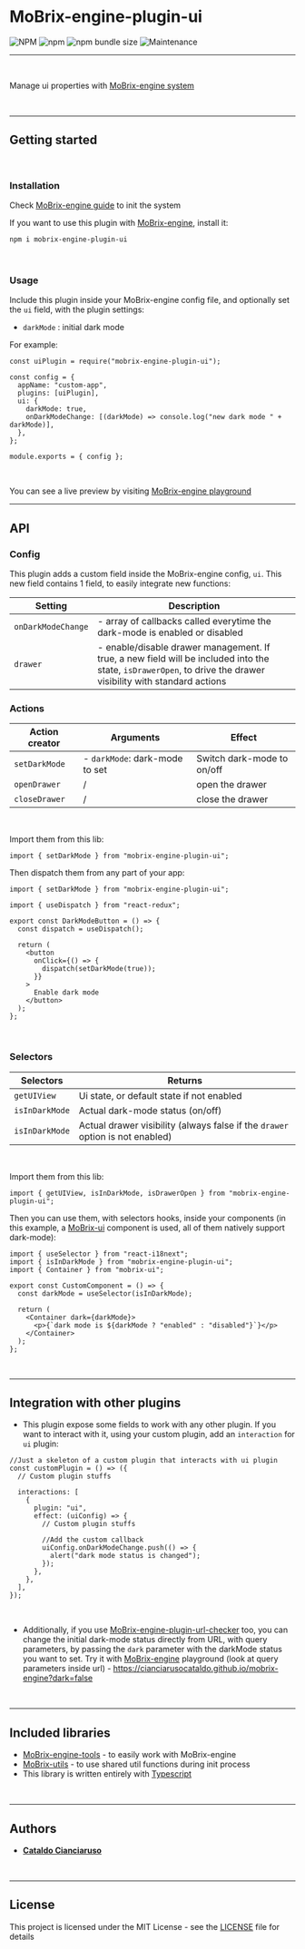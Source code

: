 # MoBrix-engine-plugin-ui

![NPM](https://img.shields.io/npm/l/mobrix-engine-plugin-ui?label=License&style=for-the-badge)
![npm](https://img.shields.io/npm/v/mobrix-engine-plugin-ui?color=orange%20&label=Latest%20version&style=for-the-badge&logo=npm)
![npm bundle size](https://img.shields.io/bundlephobia/min/mobrix-engine-plugin-ui?label=Package%20size&style=for-the-badge)
![Maintenance](https://img.shields.io/maintenance/yes/2025?label=Maintained&style=for-the-badge)

---

<br>

Manage ui properties with [MoBrix-engine system](https://github.com/CianciarusoCataldo/mobrix-engine)

<br>

---

## Getting started

<br>

### Installation

Check [MoBrix-engine guide](https://cianciarusocataldo.github.io/mobrix-engine/docs) to init the system

If you want to use this plugin with [MoBrix-engine](https://github.com/CianciarusoCataldo/mobrix-engine), install it:

```sh
npm i mobrix-engine-plugin-ui
```

<br>

### Usage

Include this plugin inside your MoBrix-engine config file, and optionally set the `ui` field, with the plugin settings:

- `darkMode` : initial dark mode

For example:

```tsx
const uiPlugin = require("mobrix-engine-plugin-ui");

const config = {
  appName: "custom-app",
  plugins: [uiPlugin],
  ui: {
    darkMode: true,
    onDarkModeChange: [(darkMode) => console.log("new dark mode " + darkMode)],
  },
};

module.exports = { config };
```

<br>

You can see a live preview by visiting [MoBrix-engine playground](https://cianciarusocataldo.github.io/mobrix-engine/)

---

## API

### Config

This plugin adds a custom field inside the MoBrix-engine config, `ui`. This new field contains 1 field, to easily integrate new functions:

| Setting            | Description                                                                                                                                                    |
| ------------------ | -------------------------------------------------------------------------------------------------------------------------------------------------------------- |
| `onDarkModeChange` | - array of callbacks called everytime the dark-mode is enabled or disabled                                                                                     |
| `drawer`           | - enable/disable drawer management. If true, a new field will be included into the state, `isDrawerOpen`, to drive the drawer visibility with standard actions |

### Actions

| Action creator | Arguments                      | Effect                     |
| -------------- | ------------------------------ | -------------------------- |
| `setDarkMode`  | - `darkMode`: dark-mode to set | Switch dark-mode to on/off |
| `openDrawer`   | /                              | open the drawer            |
| `closeDrawer`  | /                              | close the drawer           |

<br>

Import them from this lib:

```tsx
import { setDarkMode } from "mobrix-engine-plugin-ui";
```

Then dispatch them from any part of your app:

```tsx
import { setDarkMode } from "mobrix-engine-plugin-ui";

import { useDispatch } from "react-redux";

export const DarkModeButton = () => {
  const dispatch = useDispatch();

  return (
    <button
      onClick={() => {
        dispatch(setDarkMode(true));
      }}
    >
      Enable dark mode
    </button>
  );
};
```

<br>

### Selectors

| Selectors      | Returns                                                                       |
| -------------- | ----------------------------------------------------------------------------- |
| `getUIView`    | Ui state, or default state if not enabled                                     |
| `isInDarkMode` | Actual dark-mode status (on/off)                                              |
| `isInDarkMode` | Actual drawer visibility (always false if the `drawer` option is not enabled) |

<br>

Import them from this lib:

```tsx
import { getUIView, isInDarkMode, isDrawerOpen } from "mobrix-engine-plugin-ui";
```

Then you can use them, with selectors hooks, inside your components (in this example, a [MoBrix-ui](https://github.com/CianciarusoCataldo/mobrix-ui) component is used, all of them natively support dark-mode):

```tsx
import { useSelector } from "react-i18next";
import { isInDarkMode } from "mobrix-engine-plugin-ui";
import { Container } from "mobrix-ui";

export const CustomComponent = () => {
  const darkMode = useSelector(isInDarkMode);

  return (
    <Container dark={darkMode}>
      <p>{`dark mode is ${darkMode ? "enabled" : "disabled"}`}</p>
    </Container>
  );
};
```

<br>

---

## Integration with other plugins

- This plugin expose some fields to work with any other plugin. If you want to interact with it, using your custom plugin, add an `interaction` for `ui` plugin:

```tsx
//Just a skeleton of a custom plugin that interacts with ui plugin
const customPlugin = () => ({
  // Custom plugin stuffs

  interactions: [
    {
      plugin: "ui",
      effect: (uiConfig) => {
        // Custom plugin stuffs

        //Add the custom callback
        uiConfig.onDarkModeChange.push(() => {
          alert("dark mode status is changed");
        });
      },
    },
  ],
});
```

<br>

- Additionally, if you use [MoBrix-engine-plugin-url-checker](https://github.com/CianciarusoCataldo/mobrix-engine-plugin-url-checker) too, you can change the initial dark-mode status directly from URL, with query parameters, by passing the `dark` parameter with the darkMode status you want to set. Try it with [MoBrix-engine](https://github.com/CianciarusoCataldo/mobrix-engine) playground (look at query parameters inside url) - https://cianciarusocataldo.github.io/mobrix-engine?dark=false

<br>

---

## Included libraries

- [MoBrix-engine-tools](https://github.com/CianciarusoCataldo/mobrix-engine-tools) - to easily work with MoBrix-engine
- [MoBrix-utils](https://github.com/CianciarusoCataldo/mobrix-utils) - to use shared util functions during init process
- This library is written entirely with [Typescript](https://www.typescriptlang.org/)

<br>

---

## Authors

- [**Cataldo Cianciaruso**](https://github.com/CianciarusoCataldo)

<br>

---

## License

This project is licensed under the MIT License - see the [LICENSE](LICENSE) file for details

